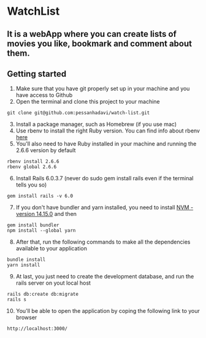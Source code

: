 # WatchList
## It is a webApp where you can create lists of movies you like, bookmark and comment about them.

## Getting started
1) Make sure that you have git properly set up in your machine and you have access to Github
2) Open the terminal and clone this project to your machine

```
git clone git@github.com:pessanhadavi/watch-list.git
```

3) Install a package manager, such as Homebrew (if you use mac)
4) Use rbenv to install the right Ruby version. You can find info about rbenv [here](https://github.com/rbenv/rbenv)
5) You'll also need to have Ruby installed in your machine and running the 2.6.6 version by default
```
rbenv install 2.6.6
rbenv global 2.6.6
```
6) Install Rails 6.0.3.7 (never do sudo gem install rails even if the terminal tells you so)
```
gem install rails -v 6.0
```
7) If you don't have bundler and yarn installed, you need to install [NVM - version 14.15.0](https://github.com/nvm-sh/nvm) and then
```
gem install bundler
npm install --global yarn
```
8) After that, run the following commands to make all the dependencies available to your application
```
bundle install
yarn install
```
9) At last, you just need to create the development database, and run the rails server on yout local host
```
rails db:create db:migrate
rails s
```
10) You'll be able to open the application by coping the following link to your browser
```
http://localhost:3000/
```
